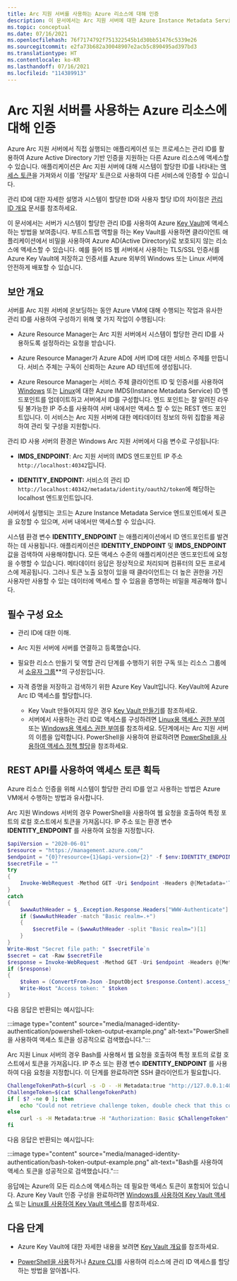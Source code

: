 ```yaml
---
title: Arc 지원 서버를 사용하는 Azure 리소스에 대해 인증
description: 이 문서에서는 Arc 지원 서버에 대한 Azure Instance Metadata Service 지원과 비밀을 사용하여 Azure 리소스 및 로컬에 대해 인증하는 방법을 설명합니다.
ms.topic: conceptual
ms.date: 07/16/2021
ms.openlocfilehash: 76f7174792f751322545b1d30bb51476c5339e26
ms.sourcegitcommit: e2fa73b682a30048907e2acb5c890495ad397bd3
ms.translationtype: HT
ms.contentlocale: ko-KR
ms.lasthandoff: 07/16/2021
ms.locfileid: "114389913"
---
```

# <a name="authenticate-against-azure-resources-with-arc-enabled-servers"></a>Arc 지원 서버를 사용하는 Azure 리소스에 대해 인증

Azure Arc 지원 서버에서 직접 실행되는 애플리케이션 또는 프로세스는 관리 ID를 활용하여 Azure Active Directory 기반 인증을 지원하는 다른 Azure 리소스에 액세스할 수 있습니다. 애플리케이션은 Arc 지원 서버에 대해 시스템이 할당한 ID를 나타내는 [액세스 토큰](../../active-directory/develop/developer-glossary.md#access-token)을 가져와서 이를 '전달자' 토큰으로 사용하여 다른 서비스에 인증할 수 있습니다.

관리 ID에 대한 자세한 설명과 시스템이 할당한 ID와 사용자 할당 ID의 차이점은 [관리 ID 개요](../../active-directory/managed-identities-azure-resources/overview.md) 문서를 참조하세요.

이 문서에서는 서버가 시스템이 할당한 관리 ID를 사용하여 Azure [Key Vault](../../key-vault/general/overview.md)에 액세스하는 방법을 보여줍니다. 부트스트랩 역할을 하는 Key Vault를 사용하면 클라이언트 애플리케이션에서 비밀을 사용하여 Azure AD(Active Directory)로 보호되지 않는 리소스에 액세스할 수 있습니다. 예를 들어 IIS 웹 서버에서 사용하는 TLS/SSL 인증서를 Azure Key Vault에 저장하고 인증서를 Azure 외부의 Windows 또는 Linux 서버에 안전하게 배포할 수 있습니다.

## <a name="security-overview"></a>보안 개요

서버를 Arc 지원 서버에 온보딩하는 동안 Azure VM에 대해 수행되는 작업과 유사한 관리 ID를 사용하여 구성하기 위해 몇 가지 작업이 수행됩니다:

- Azure Resource Manager는 Arc 지원 서버에서 시스템이 할당한 관리 ID를 사용하도록 설정하라는 요청을 받습니다.

- Azure Resource Manager가 Azure AD에 서버 ID에 대한 서비스 주체를 만듭니다. 서비스 주체는 구독이 신뢰하는 Azure AD 테넌트에 생성됩니다.

- Azure Resource Manager는 서비스 주체 클라이언트 ID 및 인증서를 사용하여 [Windows](../../virtual-machines/windows/instance-metadata-service.md) 또는 [Linux](../../virtual-machines/linux/instance-metadata-service.md)에 대한 Azure IMDS(Instance Metadata Service) ID 엔드포인트를 업데이트하고 서버에서 ID를 구성합니다. 엔드 포인트는 잘 알려진 라우팅 불가능한 IP 주소를 사용하여 서버 내에서만 액세스 할 수 있는 REST 엔드 포인트입니다. 이 서비스는 Arc 지원 서버에 대한 메타데이터 정보의 하위 집합을 제공하여 관리 및 구성을 지원합니다.

관리 ID 사용 서버의 환경은 Windows Arc 지원 서버에서 다음 변수로 구성됩니다:

- **IMDS_ENDPOINT**: Arc 지원 서버의 IMDS 엔드포인트 IP 주소 `http://localhost:40342`입니다.

- **IDENTITY_ENDPOINT:** 서비스의 관리 ID `http://localhost:40342/metadata/identity/oauth2/token`에 해당하는 localhost 엔드포인트입니다.

서버에서 실행되는 코드는 Azure Instance Metadata Service 엔드포인트에서 토큰을 요청할 수 있으며, 서버 내에서만 액세스할 수 있습니다.

시스템 환경 변수 **IDENTITY_ENDPOINT** 는 애플리케이션에서 ID 엔드포인트를 발견하는 데 사용됩니다. 애플리케이션은 **IDENTITY_ENDPOINT** 및 **IMDS_ENDPOINT** 값을 검색하여 사용해야합니다. 모든 액세스 수준의 애플리케이션은 엔드포인트에 요청을 수행할 수 있습니다. 메타데이터 응답은 정상적으로 처리되며 컴퓨터의 모든 프로세스에 제공됩니다. 그러나 토큰 노출 요청이 있을 때 클라이언트는 더 높은 권한을 가진 사용자만 사용할 수 있는 데이터에 액세스 할 수 있음을 증명하는 비밀을 제공해야 합니다.

## <a name="prerequisites"></a>필수 구성 요소

- 관리 ID에 대한 이해.
- Arc 지원 서버에 서버를 연결하고 등록했습니다.
- 필요한 리소스 만들기 및 역할 관리 단계를 수행하기 위한 구독 또는 리소스 그룹에서 [소유자 그룹](../../role-based-access-control/built-in-roles.md#owner)**의 구성원입니다.
- 자격 증명을 저장하고 검색하기 위한 Azure Key Vault입니다. KeyVault에 Azure Arc ID 액세스를 할당합니다.

    - Key Vault 만들어지지 않은 경우 [Key Vault 만들기](../../active-directory/managed-identities-azure-resources/tutorial-windows-vm-access-nonaad.md#create-a-key-vault-)를 참조하세요.
    - 서버에서 사용하는 관리 ID로 액세스를 구성하려면 [Linux용 액세스 권한 부여](../../active-directory/managed-identities-azure-resources/tutorial-linux-vm-access-nonaad.md#grant-access) 또는 [Windows용 액세스 권한 부여](../../active-directory/managed-identities-azure-resources/tutorial-windows-vm-access-nonaad.md#grant-access)를 참조하세요. 5단계에서는 Arc 지원 서버의 이름을 입력합니다. PowerShell을 사용하여 완료하려면 [PowerShell을 사용하여 액세스 정책 할당](../../key-vault/general/assign-access-policy-powershell.md)을 참조하세요.

## <a name="acquiring-an-access-token-using-rest-api"></a>REST API를 사용하여 액세스 토큰 획득

Azure 리소스 인증을 위해 시스템이 할당한 관리 ID를 얻고 사용하는 방법은 Azure VM에서 수행하는 방법과 유사합니다.

Arc 지원 Windows 서버의 경우 PowerShell을 사용하여 웹 요청을 호출하여 특정 포트의 로컬 호스트에서 토큰을 가져옵니다. IP 주소 또는 환경 변수 **IDENTITY_ENDPOINT** 를 사용하여 요청을 지정합니다.

```powershell
$apiVersion = "2020-06-01"
$resource = "https://management.azure.com/"
$endpoint = "{0}?resource={1}&api-version={2}" -f $env:IDENTITY_ENDPOINT,$resource,$apiVersion
$secretFile = ""
try
{
    Invoke-WebRequest -Method GET -Uri $endpoint -Headers @{Metadata='True'} -UseBasicParsing
}
catch
{
    $wwwAuthHeader = $_.Exception.Response.Headers["WWW-Authenticate"]
    if ($wwwAuthHeader -match "Basic realm=.+")
    {
        $secretFile = ($wwwAuthHeader -split "Basic realm=")[1]
    }
}
Write-Host "Secret file path: " $secretFile`n
$secret = cat -Raw $secretFile
$response = Invoke-WebRequest -Method GET -Uri $endpoint -Headers @{Metadata='True'; Authorization="Basic $secret"} -UseBasicParsing
if ($response)
{
    $token = (ConvertFrom-Json -InputObject $response.Content).access_token
    Write-Host "Access token: " $token
}
```

다음 응답은 반환되는 예시입니다:

:::image type="content" source="media/managed-identity-authentication/powershell-token-output-example.png" alt-text="PowerShell을 사용하여 액세스 토큰을 성공적으로 검색했습니다.":::

Arc 지원 Linux 서버의 경우 Bash를 사용해서 웹 요청을 호출하여 특정 포트의 로컬 호스트에서 토큰을 가져옵니다. IP 주소 또는 환경 변수 **IDENTITY_ENDPOINT** 를 사용하여 다음 요청을 지정합니다. 이 단계를 완료하려면 SSH 클라이언트가 필요합니다.

```bash
ChallengeTokenPath=$(curl -s -D - -H Metadata:true "http://127.0.0.1:40342/metadata/identity/oauth2/token?api-version=2019-11-01&resource=https%3A%2F%2Fmanagement.azure.com" | grep Www-Authenticate | cut -d "=" -f 2 | tr -d "[:cntrl:]")
ChallengeToken=$(cat $ChallengeTokenPath)
if [ $? -ne 0 ]; then
    echo "Could not retrieve challenge token, double check that this command is run with root privileges."
else
    curl -s -H Metadata:true -H "Authorization: Basic $ChallengeToken" "http://127.0.0.1:40342/metadata/identity/oauth2/token?api-version=2019-11-01&resource=https%3A%2F%2Fmanagement.azure.com"
fi
```

다음 응답은 반환되는 예시입니다:

:::image type="content" source="media/managed-identity-authentication/bash-token-output-example.png" alt-text="Bash를 사용하여 액세스 토큰을 성공적으로 검색했습니다.":::

응답에는 Azure의 모든 리소스에 액세스하는 데 필요한 액세스 토큰이 포함되어 있습니다. Azure Key Vault 인증 구성을 완료하려면 [Windows를 사용하여 Key Vault 액세스](../../active-directory/managed-identities-azure-resources/tutorial-windows-vm-access-nonaad.md#access-data) 또는 [Linux를 사용하여 Key Vault 액세스](../../active-directory/managed-identities-azure-resources/tutorial-linux-vm-access-nonaad.md#access-data)를 참조하세요.

## <a name="next-steps"></a>다음 단계

- Azure Key Vault에 대한 자세한 내용을 보려면 [Key Vault 개요](../../key-vault/general/overview.md)를 참조하세요.

- [PowerShell을 사용](../../active-directory/managed-identities-azure-resources/howto-assign-access-powershell.md)하거나 [Azure CLI](../../active-directory/managed-identities-azure-resources/howto-assign-access-cli.md)를 사용하여 리소스에 관리 ID 액세스를 할당하는 방법을 알아봅니다.